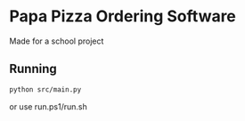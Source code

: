 # Papa Pizza Ordering Software
Made for a school project
## Running
```bash
python src/main.py
```
or use run.ps1/run.sh

